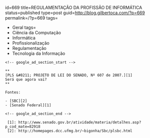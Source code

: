 id=669
title=REGULAMENTAÇÃO DA PROFISSÃO DE INFORMÁTICA
status=published
type=post
guid=http://blog.gilbertoca.com/?p=669
permalink=/?p=669
tags=
  - Geral
tags=
  - Ciência da Computação
  - Informática
  - Profissionalização
  - Regulamentação
  - Tecnologia da Informação
~~~~~~
<!-- google_ad_section_start -->

**  
[PLS &#8211; PROJETO DE LEI DO SENADO, Nº 607 de 2007.][1]  
Será que agora vai?  
**

Fontes: 

- [SBC][2]  
- [Senado Federal][1]

<!-- google_ad_section_end -->

 [1]: http://www.senado.gov.br/atividade/materia/detalhes.asp?p_cod_mate=82918
 [2]: http://homepages.dcc.ufmg.br/~bigonha/Sbc/plsbc.html